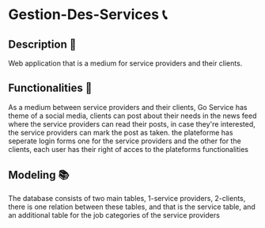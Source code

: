 # Gestion-Des-Services 📞

## Description 🔎
Web application that is a medium for service providers and their clients.

## Functionalities 🔧
As a medium between service providers and their clients, Go Service has theme of a social media, clients can post about their needs in the news feed where the service providers
can read their posts, in case they're interested, the service providers can mark the post as taken. the plateforme has seperate login forms one for the service providers
and the other for the clients, each user has their right of acces to the plateforms functionalities

## Modeling 📚
The database consists of two main tables, 1-service providers, 2-clients, there is one relation between these tables, and that is the service table, and an additional table 
for the job categories of the service providers
